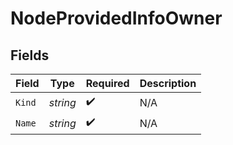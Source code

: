 # NodeProvidedInfoOwner


## Fields

| Field              | Type               | Required           | Description        |
| ------------------ | ------------------ | ------------------ | ------------------ |
| `Kind`             | *string*           | :heavy_check_mark: | N/A                |
| `Name`             | *string*           | :heavy_check_mark: | N/A                |